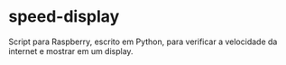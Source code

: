 # speed-display
Script para Raspberry, escrito em Python, para verificar a velocidade da internet e mostrar em um display.
